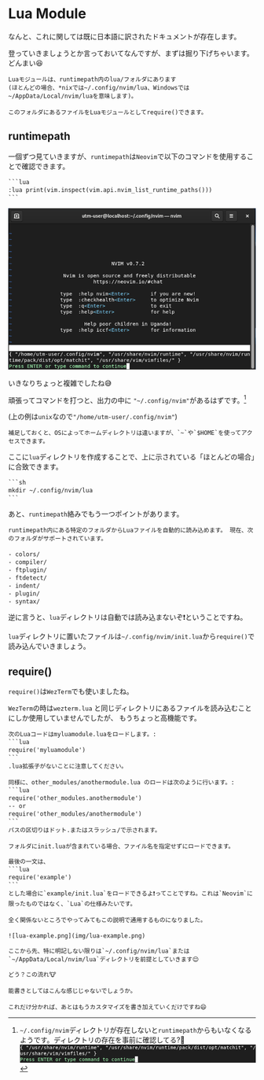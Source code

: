 # Lua Module
なんと、これに関しては既に日本語に訳されたドキュメントが存在します。

登っていきましょうとか言っておいてなんですが、まずは掘り下げちゃいます。どんまい😆

```admonish info title="[モジュール](https://github.com/willelz/nvim-lua-guide-ja/blob/master/README.ja.md#モジュール)"
Luaモジュールは、runtimepath内のlua/フォルダにあります
(ほとんどの場合、*nixでは~/.config/nvim/lua、Windowsでは~/AppData/Local/nvim/luaを意味します)。

このフォルダにあるファイルをLuaモジュールとしてrequire()できます。
```

## runtimepath
一個ずつ見ていきますが、`runtimepath`は`Neovim`で以下のコマンドを使用することで確認できます。

~~~admonish quote title="runtimepathを確認"
```lua
:lua print(vim.inspect(vim.api.nvim_list_runtime_paths()))
```
~~~

![config-create.png](img/config-create.png)

いきなりちょっと複雑でしたね😅

頑張ってコマンドを打つと、出力の中に `"~/.config/nvim"`があるはずです。[^not-config]

(上の例は`unix`なので`"/home/utm-user/.config/nvim"`)

```admonish note
補足しておくと、OSによってホームディレクトリは違いますが、`~`や`$HOME`を使ってアクセスできます。
```

ここに`lua`ディレクトリを作成することで、上に示されている「ほとんどの場合」に合致できます。

~~~admonish quote title="luaディレクトリを作る"
```sh
mkdir ~/.config/nvim/lua
```
~~~

あと、`runtimepath`絡みでもう一つポイントがあります。

~~~admonish info title="[Runtime files](https://github.com/willelz/nvim-lua-guide-ja/blob/master/README.ja.md#runtime-files)"
runtimepath内にある特定のフォルダからLuaファイルを自動的に読み込めます。 現在、次のフォルダがサポートされています。

- colors/
- compiler/
- ftplugin/
- ftdetect/
- indent/
- plugin/
- syntax/
~~~

逆に言うと、`lua`ディレクトリは自動では読み込まないぞ❗ということですね。

`lua`ディレクトリに置いたファイルは`~/.config/nvim/init.lua`から`require()`で読み込んでいきましょう。

## require()

`require()`は`WezTerm`でも使いましたね。

`WezTerm`の時は`wezterm.lua` と同じディレクトリにあるファイルを読み込むことにしか使用していませんでしたが、
もうちょっと高機能です。

~~~admonish info title="[モジュール](https://github.com/willelz/nvim-lua-guide-ja/blob/master/README.ja.md#モジュール)"
次のLuaコードはmyluamodule.luaをロードします。:
```lua
require('myluamodule')
```
.lua拡張子がないことに注意してください。

同様に、other_modules/anothermodule.lua のロードは次のように行います。:
```lua
require('other_modules.anothermodule')
-- or
require('other_modules/anothermodule')
```
パスの区切りはドット.またはスラッシュ/で示されます。

フォルダにinit.luaが含まれている場合、ファイル名を指定せずにロードできます。
~~~

~~~admonish tip
最後の一文は、
```lua
require('example') 
```
とした場合に`example/init.lua`をロードできるよ❗ってことですね。これは`Neovim`に限ったものではなく、`Lua`の仕様みたいです。

全く関係ないところでやってみてもこの説明で通用するものになりました。

![lua-example.png](img/lua-example.png)
~~~

```admonish note
ここから先、特に明記しない限りは`~/.config/nvim/lua`または`~/AppData/Local/nvim/lua`ディレクトリを前提としていきます😌
```

```admonish success
どう？この流れ🐮

能書きとしてはこんな感じじゃないでしょうか。

これだけ分かれば、あとはもうカスタマイズを書き加えていくだけですね😄
```

[^not-config]: `~/.config/nvim`ディレクトリが存在しないと`runtimepath`からもいなくなるようです。ディレクトリの存在を事前に確認してる?🤔
![config-not](img/config-not.png)
